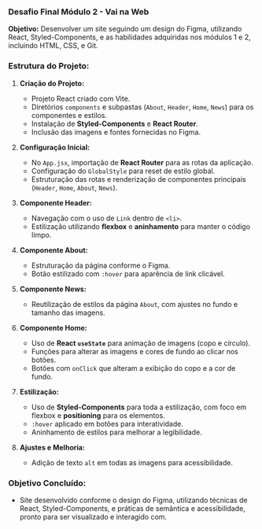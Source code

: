 ### Desafio Final Módulo 2 - Vai na Web

**Objetivo:** Desenvolver um site seguindo um design do Figma, utilizando React, Styled-Components, e as habilidades adquiridas nos módulos 1 e 2, incluindo HTML, CSS, e Git.

### Estrutura do Projeto:
1. **Criação do Projeto:**
   - Projeto React criado com Vite.
   - Diretórios `components` e subpastas (`About`, `Header`, `Home`, `News`) para os componentes e estilos.
   - Instalação de **Styled-Components** e **React Router**.
   - Inclusão das imagens e fontes fornecidas no Figma.

2. **Configuração Inicial:**
   - No `App.jsx`, importação de **React Router** para as rotas da aplicação.
   - Configuração do `GlobalStyle` para reset de estilo global.
   - Estruturação das rotas e renderização de componentes principais (`Header`, `Home`, `About`, `News`).

3. **Componente Header:**
   - Navegação com o uso de `Link` dentro de `<li>`.
   - Estilização utilizando **flexbox** e **aninhamento** para manter o código limpo.

4. **Componente About:**
   - Estruturação da página conforme o Figma.
   - Botão estilizado com `:hover` para aparência de link clicável.

5. **Componente News:**
   - Reutilização de estilos da página `About`, com ajustes no fundo e tamanho das imagens.

6. **Componente Home:**
   - Uso de **React `useState`** para animação de imagens (copo e círculo).
   - Funções para alterar as imagens e cores de fundo ao clicar nos botões.
   - Botões com `onClick` que alteram a exibição do copo e a cor de fundo.

7. **Estilização:**
   - Uso de **Styled-Components** para toda a estilização, com foco em flexbox e **positioning** para os elementos.
   - `:hover` aplicado em botões para interatividade.
   - Aninhamento de estilos para melhorar a legibilidade.

8. **Ajustes e Melhoria:**
   - Adição de texto `alt` em todas as imagens para acessibilidade.

### Objetivo Concluído:
- Site desenvolvido conforme o design do Figma, utilizando técnicas de React, Styled-Components, e práticas de semântica e acessibilidade, pronto para ser visualizado e interagido com.
